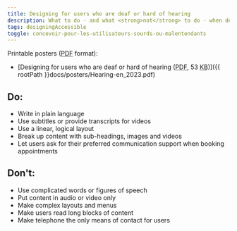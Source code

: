 ```yaml
---
title: Designing for users who are deaf or hard of hearing
description: What to do - and what <strong>not</strong> to do - when designing for users who are deaf or hard of hearing.
tags: designingAccessible
toggle: concevoir-pour-les-utilisateurs-sourds-ou-malentendants
---
```


Printable posters (<abbr title="Portable Document Format">PDF</abbr> format):

- [Designing for users who are deaf or hard of hearing (<abbr title="Portable Document Format">PDF</abbr>, 53 <abbr title="KiloByte">KB</abbr>)]({{ rootPath }}docs/posters/Hearing-en_2023.pdf)

<div class="row">
<div class="col-md-6">

## Do:

- Write in plain language
- Use subtitles or provide transcripts for videos
- Use a linear, logical layout
- Break up content with sub-headings, images and videos
- Let users ask for their preferred communication support when booking appointments

</div>
<div class="col-md-6">

## Don't:

- Use complicated words or figures of speech
- Put content in audio or video only
- Make complex layouts and menus
- Make users read long blocks of content
- Make telephone the only means of contact for users

</div>
</div>
